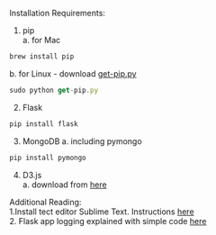 Installation Requirements:  
1. pip  
   a. for Mac  
```javascript
brew install pip
```
   b. for Linux - download [get-pip.py](https://bootstrap.pypa.io/get-pip.py)  
```javascript
sudo python get-pip.py
```    
2. Flask  
```javascript
pip install flask
```  
3. MongoDB 
   a. including pymongo  
```javascript
pip install pymongo
```  
4. D3.js  
   a. download from [here](https://github.com/d3/d3/releases/download/v4.1.1/d3.zip)  

Additional Reading:  
1.Install tect editor Sublime Text. Instructions [here](http://docs.sublimetext.info/en/latest/getting_started/install.html)  
2. Flask app logging explained with simple code [here](https://gist.github.com/ibeex/3257877)  